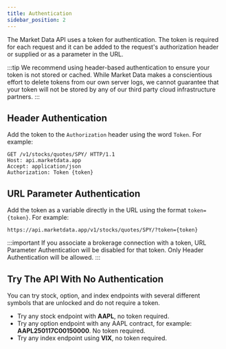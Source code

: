 ```yaml
---
title: Authentication
sidebar_position: 2
---
```


The Market Data API uses a token for authentication. The token is required for each request and it can be added to the request's authorization header or supplied or as a parameter in the URL.

:::tip
We recommend using header-based authentication to ensure your token is not stored or cached. While Market Data makes a conscientious effort to delete tokens from our own server logs, we cannot guarantee that your token will not be stored by any of our third party cloud infrastructure partners.
:::

## Header Authentication

Add the token to the ```Authorization``` header using the word ```Token```. For example:

```
GET /v1/stocks/quotes/SPY/ HTTP/1.1
Host: api.marketdata.app
Accept: application/json
Authorization: Token {token}
```

## URL Parameter Authentication

Add the token as a variable directly in the URL using the format ```token={token}```. For example:

```https://api.marketdata.app/v1/stocks/quotes/SPY/?token={token}```

:::important
If you associate a brokerage connection with a token, URL Parameter Authentication will be disabled for that token. Only Header Authentication will be allowed.
:::

## Try The API With No Authentication

You can try stock, option, and index endpoints with several different symbols that are unlocked and do not require a token. 

- Try any stock endpoint with **AAPL**, no token required.
- Try any option endpoint with any AAPL contract, for example: **AAPL250117C00150000**. No token required.
- Try any index endpoint using **VIX**, no token required.
